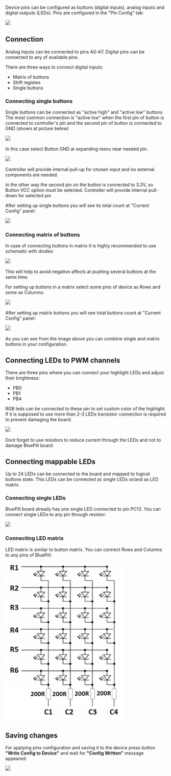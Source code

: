 Device pins can be configured as buttons (digital inputs), analog inputs and digital outputs (LEDs). Pins are configured in the "Pin Config" tab:

![](https://github.com/FreeJoy-Team/FreeJoyConfigurator/blob/master/images/pins_configuration/pins_tab.png)

## Connection

Analog inputs can be connected to pins A0-A7. Digital pins can be connected to any of available pins.

There are three ways to connect digital inputs:

* Matrix of buttons
* Shift registes
* Single buttons

### Connecting single buttons

Single buttons can be connected as "active high" and "active low" buttons. The most common connection is "active low" when the first pin of button is connected to controller's pin and the second pin of button is connected to GND (shown at picture below)

![](https://github.com/FreeJoy-Team/FreeJoyConfigurator/blob/master/images/pins_configuration/button_connect.png)

In this case select Button GND at expanding menu near needed pin.

![](https://github.com/FreeJoy-Team/FreeJoyConfigurator/blob/master/images/pins_configuration/button_pin.png)

Controller will provide internal pull-up for chosen input and no external components are needed. 

In the other way the second pin on the button is connected to 3.3V, so Button VCC option must be selected. Controller will provide internal pull-down for selected pin

After setting up single buttons you will see its total count at "Current Config" panel:

![](https://github.com/FreeJoy-Team/FreeJoyConfigurator/blob/master/images/pins_configuration/single_buttons_config.png)

### Connecting matrix of buttons 

In case of connecting buttons in matrix it is highly recommended to use schematic with diodes:

<img src="https://github.com/FreeJoy-Team/FreeJoyConfigurator/blob/master/images/pins_configuration/button_matrix.png" height=400/>

This will help to avoid negative affects at pushing several buttons at the same time.

For setting up buttons in a matrix select some pins of device as Rows and some as Columns:

![](https://github.com/FreeJoy-Team/FreeJoyConfigurator/blob/master/images/pins_configuration/button_matrix_pins.png)

After setting up matrix buttons you will see total buttons count at "Current Config" panel:

![](https://github.com/FreeJoy-Team/FreeJoyConfigurator/blob/master/images/pins_configuration/maxtrix_buttons_config.png)

As you can see from the image above you can combine single and matrix buttons in your configuration.

## Connecting LEDs to PWM channels

There are three pins where you can connect your highlight LEDs and adjust their brightness:

* PB0
* PB1
* PB4 

RGB leds can be connected to these pin to set custom color of the highlight. If it is supposed to use more than 2-3 LEDs transistor connection is required to prevent damaging the board:

![](https://github.com/FreeJoy-Team/FreeJoyConfigurator/blob/master/images/pins_configuration/led_transistor.png)

Dont forget to use resistors to reduce current through the LEDs and not to damage BluePill board.

## Connecting mappable LEDs

Up to 24 LEDs can be connected to the board and mapped to logical buttons state. This LEDs can be connected as single LEDs or/and as LED matrix.

### Connecting single LEDs

BluePill board already has one single LED connected to pin PC13. You can connect single LEDs to any pin through resistor:

![](https://github.com/FreeJoy-Team/FreeJoyConfigurator/blob/master/images/pins_configuration/single_led_connection.png)

### Connecting LED matrix

LED matrix is similar to button matrix. You can connect Rows and Columns to any pins of BluePill:

![](https://github.com/FreeJoy-Team/FreeJoyConfigurator/blob/master/images/pins_configuration/led_matrix.png)


## Saving changes

For applying pins configuration and saving it to the device press button **"Write Config to Device"** and wait for **"Config Written"** message appeared:

![](https://github.com/FreeJoy-Team/FreeJoyConfigurator/blob/master/images/config_written.png)